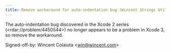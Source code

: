 ```yaml
---
title: Remove workaround for auto-indentation bug (Wincent Strings Utility, f9a9461)
---
```


The auto-indentation bug discovered in the Xcode 2 series (&lt;rdar://problem/4450544&gt;) no longer appears to be a problem in Xcode 3, so remove the workaround.

Signed-off-by: Wincent Colaiuta &lt;win@wincent.com&gt;
